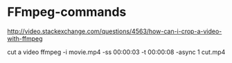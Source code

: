 # FFmpeg-commands

http://video.stackexchange.com/questions/4563/how-can-i-crop-a-video-with-ffmpeg

cut a video
ffmpeg -i movie.mp4 -ss 00:00:03 -t 00:00:08 -async 1 cut.mp4
